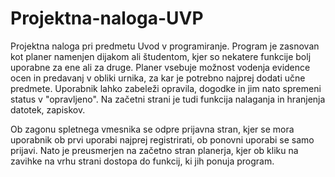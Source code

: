 # Projektna-naloga-UVP

Projektna naloga pri predmetu Uvod v programiranje. Program je zasnovan kot planer namenjen dijakom ali študentom, kjer so nekatere funkcije bolj uporabne za ene ali za druge. Planer vsebuje možnost vodenja evidence ocen in predavanj v obliki urnika, za kar je potrebno najprej dodati učne predmete. Uporabnik lahko zabeleži opravila, dogodke in jim nato spremeni status v "opravljeno". Na začetni strani je tudi funkcija nalaganja in hranjenja datotek, zapiskov.

Ob zagonu spletnega vmesnika se odpre prijavna stran, kjer se mora uporabnik ob prvi uporabi najprej registrirati, ob ponovni uporabi se samo prijavi. Nato je preusmerjen na začetno stran planerja, kjer ob kliku na zavihke na vrhu strani dostopa do funkcij, ki jih ponuja program.